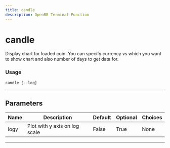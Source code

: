 ```yaml
---
title: candle
description: OpenBB Terminal Function
---
```


# candle

Display chart for loaded coin. You can specify currency vs which you want to show chart and also number of days to get data for.

### Usage

```python
candle [--log]
```

---

## Parameters

| Name | Description | Default | Optional | Choices |
| ---- | ----------- | ------- | -------- | ------- |
| logy | Plot with y axis on log scale | False | True | None |

---
